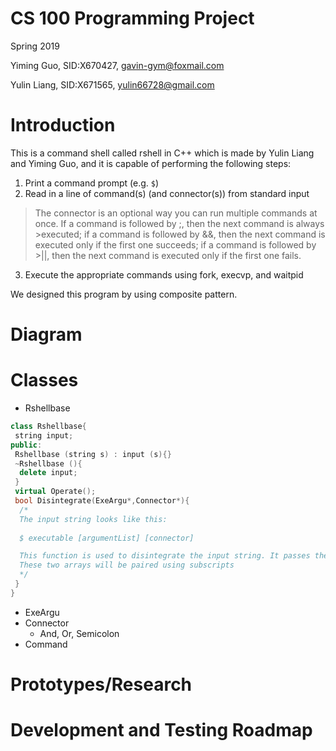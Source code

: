 # CS 100 Programming Project
Spring 2019

Yiming Guo, SID:X670427, gavin-gym@foxmail.com

Yulin Liang, SID:X671565, yulin66728@gmail.com
# Introduction
This is a command shell called rshell in C++ which is made by Yulin Liang and Yiming Guo, and it is capable of performing the following steps:

1.	Print a command prompt (e.g. `$`)
2.	Read in a line of command(s) (and connector(s)) from standard input
>The connector is an optional way you can run multiple commands at once. If a command is followed by ;, then the next command is always >executed; if a command is followed by &&, then the next command is executed only if the first one succeeds; if a command is followed by >||, then the next command is executed only if the first one fails. 
3.	Execute the appropriate commands using fork, execvp, and waitpid

We designed this program by using composite pattern.

# Diagram

# Classes
 - Rshellbase
  ```cpp
  class Rshellbase{
   string input;
  public:
   Rshellbase (string s) : input (s){}
   ~Rshellbase (){
    delete input;
   }
   virtual Operate();
   bool Disintegrate(ExeArgu*,Connector*){
    /*
    The input string looks like this:
    
    $ executable [argumentList] [connector]

    This function is used to disintegrate the input string. It passes the "executable" and "[argumentList]" part to the ExeArgu[](which is an array of objects), and passes the "[connector]" part to the Connector[](which is also an array of objects).
    These two arrays will be paired using subscripts
    */
   }
  }
  ```
   - ExeArgu
   - Connector
     - And, Or, Semicolon
   - Command
# Prototypes/Research

# Development and Testing Roadmap
